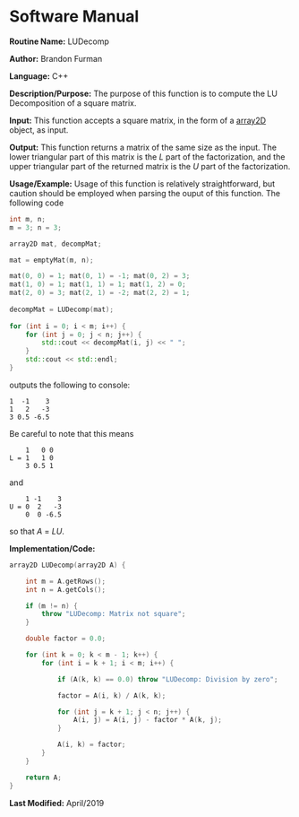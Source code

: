 # Software Manual

**Routine Name:** LUDecomp

**Author:** Brandon Furman

**Language:** C++

**Description/Purpose:** The purpose of this function is to compute the LU Decomposition of a square matrix.

**Input:** This function accepts a square matrix, in the form of a [array2D](https://brandonfurman.github.io/math5610/SoftwareManual/DataStructures/array2D) object, as input.

**Output:** This function returns a matrix of the same size as the input. The lower triangular part of this matrix is the *L* part of the factorization, and the upper triangular part of the returned matrix is the *U* part of the factorization.

**Usage/Example:** Usage of this function is relatively straightforward, but caution should be employed when parsing the ouput of this function. The following code
```cpp
int m, n;
m = 3; n = 3;

array2D mat, decompMat;

mat = emptyMat(m, n);

mat(0, 0) = 1; mat(0, 1) = -1; mat(0, 2) = 3;
mat(1, 0) = 1; mat(1, 1) = 1; mat(1, 2) = 0;
mat(2, 0) = 3; mat(2, 1) = -2; mat(2, 2) = 1;
	
decompMat = LUDecomp(mat);
	
for (int i = 0; i < m; i++) {
	for (int j = 0; j < n; j++) {
		std::cout << decompMat(i, j) << " ";
	}
	std::cout << std::endl;
}
```
outputs the following to console:
```
1  -1    3
1   2   -3
3 0.5 -6.5
```
Be careful to note that this means
```
    1   0 0
L = 1   1 0
    3 0.5 1
```
and
```
    1 -1    3
U = 0  2   -3
    0  0 -6.5
```
so that *A* = *LU*.

**Implementation/Code:**

```cpp
array2D LUDecomp(array2D A) {

	int m = A.getRows();
	int n = A.getCols();

	if (m != n) {
		throw "LUDecomp: Matrix not square";
	}

	double factor = 0.0;

	for (int k = 0; k < m - 1; k++) {
		for (int i = k + 1; i < m; i++) {

			if (A(k, k) == 0.0) throw "LUDecomp: Division by zero";

			factor = A(i, k) / A(k, k);

			for (int j = k + 1; j < n; j++) {
				A(i, j) = A(i, j) - factor * A(k, j);
			}

			A(i, k) = factor;
		}
	}

	return A;
}
```

**Last Modified:** April/2019